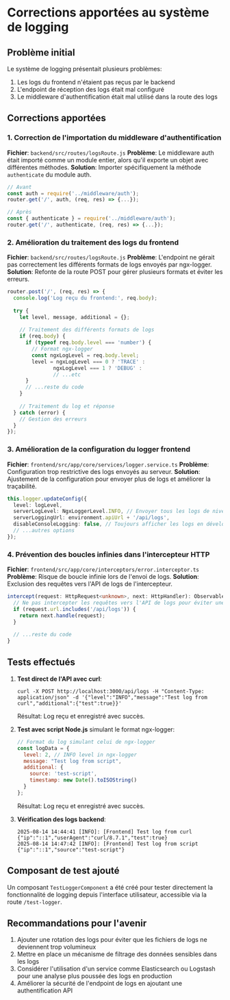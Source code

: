 # Corrections apportées au système de logging

## Problème initial
Le système de logging présentait plusieurs problèmes:
1. Les logs du frontend n'étaient pas reçus par le backend
2. L'endpoint de réception des logs était mal configuré
3. Le middleware d'authentification était mal utilisé dans la route des logs

## Corrections apportées

### 1. Correction de l'importation du middleware d'authentification
**Fichier**: `backend/src/routes/logsRoute.js`
**Problème**: Le middleware auth était importé comme un module entier, alors qu'il exporte un objet avec différentes méthodes.
**Solution**: Importer spécifiquement la méthode `authenticate` du module auth.

```javascript
// Avant
const auth = require('../middleware/auth');
router.get('/', auth, (req, res) => {...});

// Après
const { authenticate } = require('../middleware/auth');
router.get('/', authenticate, (req, res) => {...});
```

### 2. Amélioration du traitement des logs du frontend
**Fichier**: `backend/src/routes/logsRoute.js`
**Problème**: L'endpoint ne gérait pas correctement les différents formats de logs envoyés par ngx-logger.
**Solution**: Refonte de la route POST pour gérer plusieurs formats et éviter les erreurs.

```javascript
router.post('/', (req, res) => {
  console.log('Log reçu du frontend:', req.body);
  
  try {
    let level, message, additional = {};
    
    // Traitement des différents formats de logs
    if (req.body) {
      if (typeof req.body.level === 'number') {
        // Format ngx-logger
        const ngxLogLevel = req.body.level;
        level = ngxLogLevel === 0 ? 'TRACE' :
               ngxLogLevel === 1 ? 'DEBUG' :
               // ...etc
      }
      // ...reste du code
    }
    
    // Traitement du log et réponse
  } catch (error) {
    // Gestion des erreurs
  }
});
```

### 3. Amélioration de la configuration du logger frontend
**Fichier**: `frontend/src/app/core/services/logger.service.ts`
**Problème**: Configuration trop restrictive des logs envoyés au serveur.
**Solution**: Ajustement de la configuration pour envoyer plus de logs et améliorer la traçabilité.

```typescript
this.logger.updateConfig({
  level: logLevel,
  serverLogLevel: NgxLoggerLevel.INFO, // Envoyer tous les logs de niveau INFO et plus élevé
  serverLoggingUrl: environment.apiUrl + '/api/logs',
  disableConsoleLogging: false, // Toujours afficher les logs en développement
  // ...autres options
});
```

### 4. Prévention des boucles infinies dans l'intercepteur HTTP
**Fichier**: `frontend/src/app/core/interceptors/error.interceptor.ts`
**Problème**: Risque de boucle infinie lors de l'envoi de logs.
**Solution**: Exclusion des requêtes vers l'API de logs de l'intercepteur.

```typescript
intercept(request: HttpRequest<unknown>, next: HttpHandler): Observable<HttpEvent<unknown>> {
  // Ne pas intercepter les requêtes vers l'API de logs pour éviter une boucle infinie
  if (request.url.includes('/api/logs')) {
    return next.handle(request);
  }
  
  // ...reste du code
}
```

## Tests effectués

1. **Test direct de l'API avec curl**:
   ```
   curl -X POST http://localhost:3000/api/logs -H "Content-Type: application/json" -d '{"level":"INFO","message":"Test log from curl","additional":{"test":true}}'
   ```
   Résultat: Log reçu et enregistré avec succès.

2. **Test avec script Node.js** simulant le format ngx-logger:
   ```javascript
   // Format du log simulant celui de ngx-logger
   const logData = {
     level: 2, // INFO level in ngx-logger
     message: "Test log from script",
     additional: {
       source: 'test-script',
       timestamp: new Date().toISOString()
     }
   };
   ```
   Résultat: Log reçu et enregistré avec succès.

3. **Vérification des logs backend**:
   ```
   2025-08-14 14:44:41 [INFO]: [Frontend] Test log from curl {"ip":"::1","userAgent":"curl/8.7.1","test":true}
   2025-08-14 14:47:42 [INFO]: [Frontend] Test log from script {"ip":"::1","source":"test-script"}
   ```

## Composant de test ajouté

Un composant `TestLoggerComponent` a été créé pour tester directement la fonctionnalité de logging depuis l'interface utilisateur, accessible via la route `/test-logger`.

## Recommandations pour l'avenir

1. Ajouter une rotation des logs pour éviter que les fichiers de logs ne deviennent trop volumineux
2. Mettre en place un mécanisme de filtrage des données sensibles dans les logs
3. Considérer l'utilisation d'un service comme Elasticsearch ou Logstash pour une analyse plus poussée des logs en production
4. Améliorer la sécurité de l'endpoint de logs en ajoutant une authentification API
